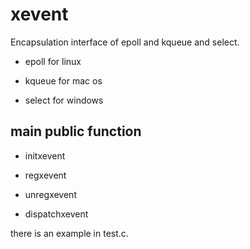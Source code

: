 # xevent

Encapsulation interface of epoll and kqueue and select.


- epoll for linux

- kqueue for mac os

- select for windows 



## main public function

- initxevent

- regxevent

- unregxevent

- dispatchxevent


there is an example in test.c.


